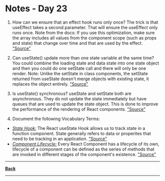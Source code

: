 # Notes - Day 23

1. How can we ensure that an effect hook runs only once? The trick is that useEffect takes a second parameter. That will ensure the useEffect only runs once. Note from the docs: If you use this optimization, make sure the array includes all values from the component scope (such as props and state) that change over time and that are used by the effect. <a href = "https://www.google.com/search?q=How+can+we+ensure+that+an+effect+hook+runs+only+once%3F+&rlz=1C1CHZN_enUS962US962&sxsrf=APq-WBtxgyzUlhMDz6i9qDGJTyXpyNCAbw%3A1645080920415&ei=WPENYozhGJm_0PEPxpuC-A8&ved=0ahUKEwiM7Yz_k4b2AhWZHzQIHcaNAP8Q4dUDCA8&uact=5&oq=How+can+we+ensure+that+an+effect+hook+runs+only+once%3F+&gs_lcp=Cgdnd3Mtd2l6EANKBAhBGABKBAhGGABQAFgAYKoHaABwAXgAgAFwiAFwkgEDMC4xmAEAoAECoAEBwAEB&sclient=gws-wiz">"Source"</a>

2. Can useState() update more than one state variable at the same time? You could combine the loading state and data state into one state object and then you could do one setState call and there will only be one render. Note: Unlike the setState in class components, the setState returned from useState doesn't merge objects with existing state, it replaces the object entirely. <a href = "https://stackoverflow.com/questions/53574614/multiple-calls-to-state-updater-from-usestate-in-component-causes-multiple-re-re">"Source"</a>

3. Is useState() synchronous? useState and setState both are asynchronous. They do not update the state immediately but have queues that are used to update the state object. This is done to improve the performance of the rendering of React components. <a href = "https://www.linkedin.com/pulse/provide-callback-usestate-hook-like-setstate-saransh-kataria/">"Source"</a>

4. Document the following Vocabulary Terms:

- <u>*State Hook:*</u> The React useState Hook allows us to track state in a function component. State generally refers to data or properites that need to be tracking in an application. <a href = "https://www.w3schools.com/react/react_usestate.asp">"Source"</a>
- <u>*Component Lifecycle:*</u> Every React Component has a lifecycle of its own, lifecycle of a component can be defined as the series of methods that are invoked in different stages of the component's existence. <a href = "https://www.geeksforgeeks.org/reactjs-lifecycle-components/#:~:text=Every%20React%20Component%20has%20a,stages%20of%20the%20component's%20existence.">"Source"</a>

---
**<a href = "https://github.com/scottie-l/reading-notes/tree/main/reading-notes-401">Back</a>**

---
